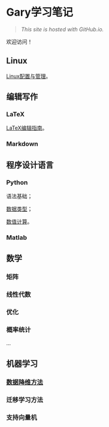 Gary学习笔记
============

> *This site is hosted with GitHub.io.*

欢迎访问！

Linux
-----

[Linux配置与管理](./Linux配置和管理.html)。

编辑写作
--------

### LaTeX

[LaTeX编辑指南](./latex编辑指南.htm)。

### Markdown

程序设计语言
------------

### Python

语法基础；

[数据类型](./Python数据类型.md)；

[数值计算](./Python数值计算.md)。

### Matlab

数学
----

### 矩阵

### 线性代数

### 优化

### 概率统计

\...

## 机器学习

### [数据降维方法](./DimensionalityReduction.html)

### 迁移学习方法

### 支持向量机
